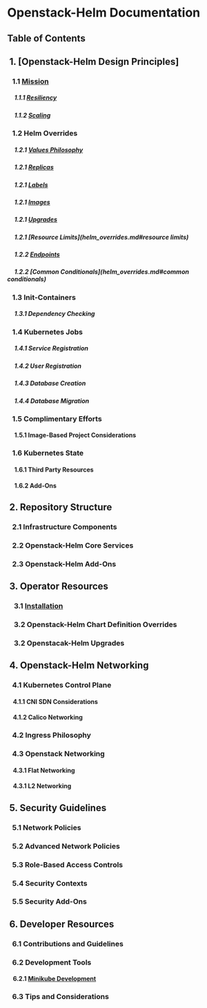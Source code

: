 # Openstack-Helm Documentation


## Table of Contents

## &nbsp;1. [Openstack-Helm Design Principles]
### &nbsp;&nbsp;&nbsp;1.1 [Mission](mission.md)
##### &nbsp;&nbsp;&nbsp;&nbsp;&nbsp;1.1.1 [Resiliency](mission.md#resiliency)
##### &nbsp;&nbsp;&nbsp;&nbsp;&nbsp;1.1.2 [Scaling](mission.md#scaling)
### &nbsp;&nbsp;&nbsp;1.2 Helm Overrides
##### &nbsp;&nbsp;&nbsp;&nbsp;&nbsp;1.2.1 [Values Philosophy](helm_overrides#values)
##### &nbsp;&nbsp;&nbsp;&nbsp;&nbsp;1.2.1 [Replicas](helm_overrides.md#replicas)
##### &nbsp;&nbsp;&nbsp;&nbsp;&nbsp;1.2.1 [Labels](helm_overrides.md#labels)
##### &nbsp;&nbsp;&nbsp;&nbsp;&nbsp;1.2.1 [Images](helm_overrides.md#images)
##### &nbsp;&nbsp;&nbsp;&nbsp;&nbsp;1.2.1 [Upgrades](helm_overrides.md#upgrades)
##### &nbsp;&nbsp;&nbsp;&nbsp;&nbsp;1.2.1 [Resource Limits](helm_overrides.md#resource limits)
##### &nbsp;&nbsp;&nbsp;&nbsp;&nbsp;1.2.2 [Endpoints](#helm_overrides.md#endpoints)
##### &nbsp;&nbsp;&nbsp;&nbsp;&nbsp;1.2.2 [Common Conditionals](helm_overrides.md#common conditionals)
### &nbsp;&nbsp;&nbsp;1.3 Init-Containers
##### &nbsp;&nbsp;&nbsp;&nbsp;&nbsp;1.3.1 Dependency Checking
### &nbsp;&nbsp;&nbsp;1.4 Kubernetes Jobs
##### &nbsp;&nbsp;&nbsp;&nbsp;&nbsp;1.4.1 Service Registration
##### &nbsp;&nbsp;&nbsp;&nbsp;&nbsp;1.4.2 User Registration
##### &nbsp;&nbsp;&nbsp;&nbsp;&nbsp;1.4.3 Database Creation
##### &nbsp;&nbsp;&nbsp;&nbsp;&nbsp;1.4.4 Database Migration
### &nbsp;&nbsp;&nbsp;1.5 Complimentary Efforts
#### &nbsp;&nbsp;&nbsp;&nbsp;&nbsp;1.5.1 Image-Based Project Considerations
### &nbsp;&nbsp;&nbsp;1.6 Kubernetes State
#### &nbsp;&nbsp;&nbsp;&nbsp;&nbsp;1.6.1 Third Party Resources
#### &nbsp;&nbsp;&nbsp;&nbsp;&nbsp;1.6.2 Add-Ons
## &nbsp;2. Repository Structure
### &nbsp;&nbsp;&nbsp;2.1 Infrastructure Components
### &nbsp;&nbsp;&nbsp;2.2 Openstack-Helm Core Services
### &nbsp;&nbsp;&nbsp;2.3 Openstack-Helm Add-Ons
## &nbsp;3. Operator Resources
### &nbsp;&nbsp;&nbsp;&nbsp;3.1 [Installation](https://github.com/att-comdev/openstack-helm/blob/master/docs/installation/getting-started.md)
### &nbsp;&nbsp;&nbsp;&nbsp;3.2 Openstack-Helm Chart Definition Overrides
### &nbsp;&nbsp;&nbsp;&nbsp;3.2 Openstacak-Helm Upgrades
## &nbsp;4. Openstack-Helm Networking
### &nbsp;&nbsp;&nbsp;4.1 Kubernetes Control Plane
#### &nbsp;&nbsp;&nbsp;&nbsp;4.1.1 CNI SDN Considerations
#### &nbsp;&nbsp;&nbsp;&nbsp;4.1.2 Calico Networking
### &nbsp;&nbsp;&nbsp;4.2 Ingress Philosophy
### &nbsp;&nbsp;&nbsp;4.3 Openstack Networking
#### &nbsp;&nbsp;&nbsp;&nbsp;4.3.1 Flat Networking
#### &nbsp;&nbsp;&nbsp;&nbsp;4.3.1 L2 Networking
## &nbsp;5. Security Guidelines
### &nbsp;&nbsp;&nbsp;5.1 Network Policies
### &nbsp;&nbsp;&nbsp;5.2 Advanced Network Policies
### &nbsp;&nbsp;&nbsp;5.3 Role-Based Access Controls
### &nbsp;&nbsp;&nbsp;5.4 Security Contexts
### &nbsp;&nbsp;&nbsp;5.5 Security Add-Ons
## &nbsp;6. Developer Resources
### &nbsp;&nbsp;&nbsp;6.1 Contributions and Guidelines
### &nbsp;&nbsp;&nbsp;6.2 Development Tools
#### &nbsp;&nbsp;&nbsp;&nbsp;6.2.1 [Minikube Development](https://github.com/att-comdev/openstack-helm/blob/master/docs/developer/minikube.md)
### &nbsp;&nbsp;&nbsp;6.3 Tips and Considerations
